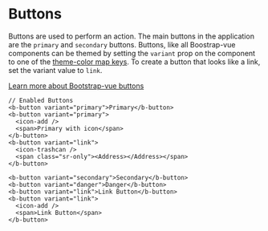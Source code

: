 # Buttons

Buttons are used to perform an action. The main buttons in the application are the `primary` and `secondary` buttons. Buttons, like all Boostrap-vue components can be themed by setting the `variant` prop on the component to one of the [theme-color map keys](/guide/guidelines/colors). To create a button that looks like a link, set the variant value to `link`.

[Learn more about Bootstrap-vue buttons](https://bootstrap-vue.js.org/docs/components/button)

<BmcButtons />

```vue
// Enabled Buttons
<b-button variant="primary">Primary</b-button>
<b-button variant="primary">
  <icon-add />
  <span>Primary with icon</span>
</b-button>
<b-button variant="link">
  <icon-trashcan />
  <span class="sr-only"><Address></Address></span>
</b-button>

<b-button variant="secondary">Secondary</b-button>
<b-button variant="danger">Danger</b-button>
<b-button variant="link">Link Button</b-button>
<b-button variant="link">
  <icon-add />
  <span>Link Button</span>
</b-button>
```